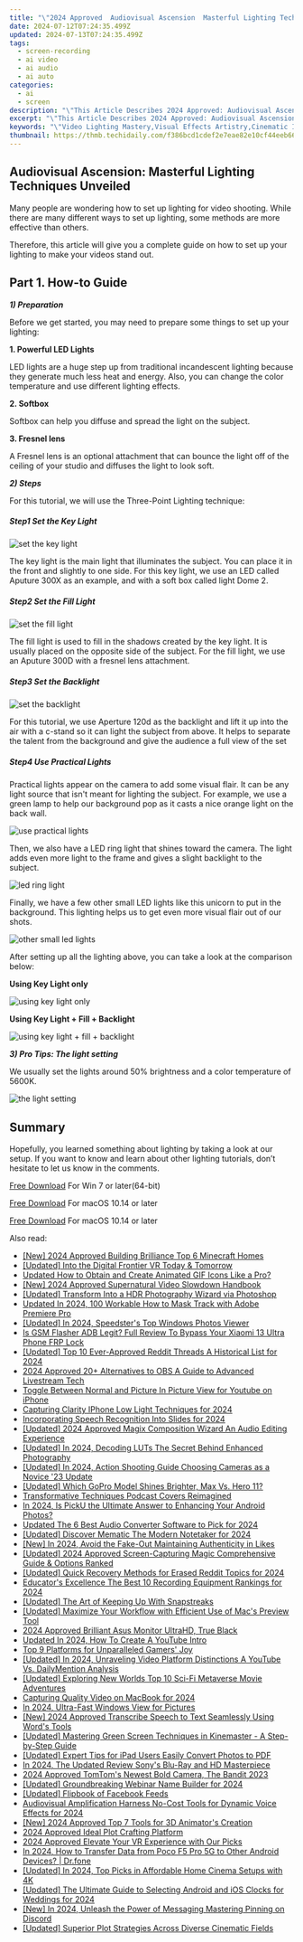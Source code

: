 ```yaml
---
title: "\"2024 Approved  Audiovisual Ascension  Masterful Lighting Techniques Unveiled\""
date: 2024-07-12T07:24:35.499Z
updated: 2024-07-13T07:24:35.499Z
tags: 
  - screen-recording
  - ai video
  - ai audio
  - ai auto
categories: 
  - ai
  - screen
description: "\"This Article Describes 2024 Approved: Audiovisual Ascension: Masterful Lighting Techniques Unveiled\""
excerpt: "\"This Article Describes 2024 Approved: Audiovisual Ascension: Masterful Lighting Techniques Unveiled\""
keywords: "\"Video Lighting Mastery,Visual Effects Artistry,Cinematic Illumination Tips,Audio-Visual Production Excellence,Professional Film Techniques,Advanced Stage Lighting,Audiovisual Craftsmanship Secrets\""
thumbnail: https://thmb.techidaily.com/f386bcd1cdef2e7eae82e10cf44eeb6665615e5a19222b7cb69d0ec540888707.jpg
---
```


## Audiovisual Ascension: Masterful Lighting Techniques Unveiled

Many people are wondering how to set up lighting for video shooting. While there are many different ways to set up lighting, some methods are more effective than others.

Therefore, this article will give you a complete guide on how to set up your lighting to make your videos stand out.

## Part 1\. How-to Guide

**_1) Preparation_**

Before we get started, you may need to prepare some things to set up your lighting:

**1\. Powerful LED Lights**

LED lights are a huge step up from traditional incandescent lighting because they generate much less heat and energy. Also, you can change the color temperature and use different lighting effects.

**2\. Softbox**

Softbox can help you diffuse and spread the light on the subject.

**3\. Fresnel lens**

A Fresnel lens is an optional attachment that can bounce the light off of the ceiling of your studio and diffuses the light to look soft.

**_2) Steps_**

For this tutorial, we will use the Three-Point Lighting technique:

##### Step1 Set the Key Light

![set the key light](https://images.wondershare.com/filmora/article-images/2022/12/make-videos-stand-out-1.jpg)

The key light is the main light that illuminates the subject. You can place it in the front and slightly to one side. For this key light, we use an LED called Aputure 300X as an example, and with a soft box called light Dome 2.

##### Step2 Set the Fill Light

![set the fill light](https://images.wondershare.com/filmora/article-images/2022/12/make-videos-stand-out-2.jpg)

The fill light is used to fill in the shadows created by the key light. It is usually placed on the opposite side of the subject. For the fill light, we use an Aputure 300D with a fresnel lens attachment.

##### Step3 Set the Backlight

![set the backlight](https://images.wondershare.com/filmora/article-images/2022/12/make-videos-stand-out-3.jpg)

For this tutorial, we use Aperture 120d as the backlight and lift it up into the air with a c-stand so it can light the subject from above. It helps to separate the talent from the background and give the audience a full view of the set

##### Step4 Use Practical Lights

Practical lights appear on the camera to add some visual flair. It can be any light source that isn't meant for lighting the subject. For example, we use a green lamp to help our background pop as it casts a nice orange light on the back wall.

![use practical lights](https://images.wondershare.com/filmora/article-images/2022/12/make-videos-stand-out-4.jpg)

Then, we also have a LED ring light that shines toward the camera. The light adds even more light to the frame and gives a slight backlight to the subject.

![led ring light](https://images.wondershare.com/filmora/article-images/2022/12/make-videos-stand-out-5.jpg)

Finally, we have a few other small LED lights like this unicorn to put in the background. This lighting helps us to get even more visual flair out of our shots.

![other small led lights](https://images.wondershare.com/filmora/article-images/2022/12/make-videos-stand-out-6.jpg)

After setting up all the lighting above, you can take a look at the comparison below:

**Using Key Light only**

![using key light only](https://images.wondershare.com/filmora/article-images/2022/12/make-videos-stand-out-7.jpg)

**Using Key Light + Fill + Backlight**

![using key light + fill + backlight](https://images.wondershare.com/filmora/article-images/2022/12/make-videos-stand-out-8.jpg)

**_3) Pro Tips: The light setting_**

We usually set the lights around 50% brightness and a color temperature of 5600K.

![the light setting](https://images.wondershare.com/filmora/article-images/2022/12/make-videos-stand-out-9.jpg)

## Summary

Hopefully, you learned something about lighting by taking a look at our setup. If you want to know and learn about other lighting tutorials, don’t hesitate to let us know in the comments.

[Free Download](https://tools.techidaily.com/wondershare/filmora/download/) For Win 7 or later(64-bit)

[Free Download](https://tools.techidaily.com/wondershare/filmora/download/) For macOS 10.14 or later

[Free Download](https://tools.techidaily.com/wondershare/filmora/download/) For macOS 10.14 or later

<ins class="adsbygoogle"
     style="display:block"
     data-ad-format="autorelaxed"
     data-ad-client="ca-pub-7571918770474297"
     data-ad-slot="1223367746"></ins>

<ins class="adsbygoogle"
     style="display:block"
     data-ad-format="autorelaxed"
     data-ad-client="ca-pub-7571918770474297"
     data-ad-slot="1223367746"></ins>



<ins class="adsbygoogle"
     style="display:block"
     data-ad-client="ca-pub-7571918770474297"
     data-ad-slot="8358498916"
     data-ad-format="auto"
     data-full-width-responsive="true"></ins>




<span class="atpl-alsoreadstyle">Also read:</span>
<div><ul>
<li><a href="https://digital-screen-recording.techidaily.com/new-2024-approved-building-brilliance-top-6-minecraft-homes/"><u>[New] 2024 Approved  Building Brilliance  Top 6 Minecraft Homes</u></a></li>
<li><a href="https://fox-links.techidaily.com/updated-into-the-digital-frontier-vr-today-and-tomorrow/"><u>[Updated] Into the Digital Frontier  VR Today & Tomorrow</u></a></li>
<li><a href="https://animation-videos.techidaily.com/updated-how-to-obtain-and-create-animated-gif-icons-like-a-pro/"><u>Updated How to Obtain and Create Animated GIF Icons Like a Pro?</u></a></li>
<li><a href="https://fox-links.techidaily.com/new-2024-approved-supernatural-video-slowdown-handbook/"><u>[New] 2024 Approved  Supernatural Video Slowdown Handbook</u></a></li>
<li><a href="https://some-guidance.techidaily.com/updated-transform-into-a-hdr-photography-wizard-via-photoshop/"><u>[Updated] Transform Into a HDR Photography Wizard via Photoshop</u></a></li>
<li><a href="https://ai-editing-video.techidaily.com/updated-in-2024-100-workable-how-to-mask-track-with-adobe-premiere-pro/"><u>Updated In 2024, 100 Workable How to Mask Track with Adobe Premiere Pro</u></a></li>
<li><a href="https://fox-links.techidaily.com/updated-in-2024-speedsters-top-windows-photos-viewer/"><u>[Updated] In 2024, Speedster's Top Windows Photos Viewer</u></a></li>
<li><a href="https://bypass-frp.techidaily.com/is-gsm-flasher-adb-legit-full-review-to-bypass-your-xiaomi-13-ultra-phone-frp-lock-by-drfone-android/"><u>Is GSM Flasher ADB Legit? Full Review To Bypass Your Xiaomi 13 Ultra Phone FRP Lock</u></a></li>
<li><a href="https://fox-links.techidaily.com/updated-top-10-ever-approved-reddit-threads-a-historical-list-for-2024/"><u>[Updated] Top 10 Ever-Approved Reddit Threads  A Historical List for 2024</u></a></li>
<li><a href="https://desktop-recording.techidaily.com/2024-approved-20plus-alternatives-to-obs-a-guide-to-advanced-livestream-tech/"><u>2024 Approved  20+ Alternatives to OBS  A Guide to Advanced Livestream Tech</u></a></li>
<li><a href="https://fox-links.techidaily.com/toggle-between-normal-and-picture-in-picture-view-for-youtube-on-iphone/"><u>Toggle Between Normal and Picture In Picture View for Youtube on iPhone</u></a></li>
<li><a href="https://extra-information.techidaily.com/capturing-clarity-iphone-low-light-techniques-for-2024/"><u>Capturing Clarity  IPhone Low Light Techniques for 2024</u></a></li>
<li><a href="https://fox-links.techidaily.com/incorporating-speech-recognition-into-slides-for-2024/"><u>Incorporating Speech Recognition Into Slides for 2024</u></a></li>
<li><a href="https://fox-links.techidaily.com/updated-2024-approved-magix-composition-wizard-an-audio-editing-experience/"><u>[Updated] 2024 Approved  Magix Composition Wizard  An Audio Editing Experience</u></a></li>
<li><a href="https://fox-links.techidaily.com/updated-in-2024-decoding-luts-the-secret-behind-enhanced-photography/"><u>[Updated] In 2024, Decoding LUTs  The Secret Behind Enhanced Photography</u></a></li>
<li><a href="https://fox-links.techidaily.com/updated-in-2024-action-shooting-guide-choosing-cameras-as-a-novice-23-update/"><u>[Updated] In 2024, Action Shooting Guide  Choosing Cameras as a Novice '23 Update</u></a></li>
<li><a href="https://fox-links.techidaily.com/updated-which-gopro-model-shines-brighter-max-vs-hero-11/"><u>[Updated] Which GoPro Model Shines Brighter, Max Vs. Hero 11?</u></a></li>
<li><a href="https://fox-links.techidaily.com/transformative-techniques-podcast-covers-reimagined/"><u>Transformative Techniques  Podcast Covers Reimagined</u></a></li>
<li><a href="https://fox-links.techidaily.com/in-2024-is-picku-the-ultimate-answer-to-enhancing-your-android-photos/"><u>In 2024, Is PickU the Ultimate Answer to Enhancing Your Android Photos?</u></a></li>
<li><a href="https://smart-video-editing.techidaily.com/updated-the-6-best-audio-converter-software-to-pick-for-2024/"><u>Updated The 6 Best Audio Converter Software to Pick for 2024</u></a></li>
<li><a href="https://fox-links.techidaily.com/updated-discover-mematic-the-modern-notetaker-for-2024/"><u>[Updated] Discover Mematic  The Modern Notetaker for 2024</u></a></li>
<li><a href="https://instagram-video-files.techidaily.com/new-in-2024-avoid-the-fake-out-maintaining-authenticity-in-likes/"><u>[New] In 2024, Avoid the Fake-Out  Maintaining Authenticity in Likes</u></a></li>
<li><a href="https://remote-screen-capture.techidaily.com/updated-2024-approved-screen-capturing-magic-comprehensive-guide-and-options-ranked/"><u>[Updated] 2024 Approved  Screen-Capturing Magic  Comprehensive Guide & Options Ranked</u></a></li>
<li><a href="https://fox-links.techidaily.com/updated-quick-recovery-methods-for-erased-reddit-topics-for-2024/"><u>[Updated] Quick Recovery Methods for Erased Reddit Topics for 2024</u></a></li>
<li><a href="https://on-screen-recording.techidaily.com/educators-excellence-the-best-10-recording-equipment-rankings-for-2024/"><u>Educator's Excellence  The Best 10 Recording Equipment Rankings for 2024</u></a></li>
<li><a href="https://snapchat-videos.techidaily.com/updated-the-art-of-keeping-up-with-snapstreaks/"><u>[Updated] The Art of Keeping Up With Snapstreaks</u></a></li>
<li><a href="https://fox-links.techidaily.com/updated-maximize-your-workflow-with-efficient-use-of-macs-preview-tool/"><u>[Updated] Maximize Your Workflow with Efficient Use of Mac's Preview Tool</u></a></li>
<li><a href="https://fox-links.techidaily.com/2024-approved-brilliant-asus-monitor-ultrahd-true-black/"><u>2024 Approved  Brilliant Asus Monitor  UltraHD, True Black</u></a></li>
<li><a href="https://ai-video-editing.techidaily.com/updated-in-2024-how-to-create-a-youtube-intro/"><u>Updated In 2024, How To Create A YouTube Intro</u></a></li>
<li><a href="https://fox-links.techidaily.com/top-9-platforms-for-unparalleled-gamers-joy/"><u>Top 9 Platforms for Unparalleled Gamers' Joy</u></a></li>
<li><a href="https://youtube-docs.techidaily.com/ed-in-2024-unraveling-video-platform-distinctions-a-youtube-vs-dailymention-analysis/"><u>[Updated] In 2024, Unraveling Video Platform Distinctions  A YouTube Vs. DailyMention Analysis</u></a></li>
<li><a href="https://fox-links.techidaily.com/updated-exploring-new-worlds-top-10-sci-fi-metaverse-movie-adventures/"><u>[Updated] Exploring New Worlds  Top 10 Sci-Fi Metaverse Movie Adventures</u></a></li>
<li><a href="https://visual-screen-recording.techidaily.com/capturing-quality-video-on-macbook-for-2024/"><u>Capturing Quality Video on MacBook for 2024</u></a></li>
<li><a href="https://fox-links.techidaily.com/in-2024-ultra-fast-windows-view-for-pictures/"><u>In 2024, Ultra-Fast Windows View for Pictures</u></a></li>
<li><a href="https://fox-links.techidaily.com/new-2024-approved-transcribe-speech-to-text-seamlessly-using-words-tools/"><u>[New] 2024 Approved  Transcribe Speech to Text Seamlessly Using Word's Tools</u></a></li>
<li><a href="https://extra-support.techidaily.com/updated-mastering-green-screen-techniques-in-kinemaster-a-step-by-step-guide/"><u>[Updated] Mastering Green Screen Techniques in Kinemaster - A Step-by-Step Guide</u></a></li>
<li><a href="https://fox-links.techidaily.com/updated-expert-tips-for-ipad-users-easily-convert-photos-to-pdf/"><u>[Updated] Expert Tips for iPad Users  Easily Convert Photos to PDF</u></a></li>
<li><a href="https://fox-links.techidaily.com/in-2024-the-updated-review-sonys-blu-ray-and-hd-masterpiece/"><u>In 2024, The Updated Review  Sony's Blu-Ray and HD Masterpiece</u></a></li>
<li><a href="https://fox-links.techidaily.com/2024-approved-tomtoms-newest-bold-camera-the-bandit-2023/"><u>2024 Approved  TomTom's Newest Bold Camera, The Bandit 2023</u></a></li>
<li><a href="https://fox-links.techidaily.com/updated-groundbreaking-webinar-name-builder-for-2024/"><u>[Updated] Groundbreaking Webinar Name Builder for 2024</u></a></li>
<li><a href="https://facebook-clips.techidaily.com/updated-flipbook-of-facebook-feeds/"><u>[Updated] Flipbook of Facebook Feeds</u></a></li>
<li><a href="https://fox-links.techidaily.com/audiovisual-amplification-harness-no-cost-tools-for-dynamic-voice-effects-for-2024/"><u>Audiovisual Amplification  Harness No-Cost Tools for Dynamic Voice Effects for 2024</u></a></li>
<li><a href="https://fox-links.techidaily.com/new-2024-approved-top-7-tools-for-3d-animators-creation/"><u>[New] 2024 Approved  Top 7 Tools for 3D Animator's Creation</u></a></li>
<li><a href="https://fox-links.techidaily.com/2024-approved-ideal-plot-crafting-platform/"><u>2024 Approved  Ideal Plot Crafting Platform</u></a></li>
<li><a href="https://fox-links.techidaily.com/2024-approved-elevate-your-vr-experience-with-our-picks/"><u>2024 Approved  Elevate Your VR Experience with Our Picks</u></a></li>
<li><a href="https://android-transfer.techidaily.com/in-2024-how-to-transfer-data-from-poco-f5-pro-5g-to-other-android-devices-drfone-by-drfone-transfer-from-android-transfer-from-android/"><u>In 2024, How to Transfer Data from Poco F5 Pro 5G to Other Android Devices? | Dr.fone</u></a></li>
<li><a href="https://fox-links.techidaily.com/updated-in-2024-top-picks-in-affordable-home-cinema-setups-with-4k/"><u>[Updated] In 2024, Top Picks in Affordable Home Cinema Setups with 4K</u></a></li>
<li><a href="https://fox-links.techidaily.com/updated-the-ultimate-guide-to-selecting-android-and-ios-clocks-for-weddings-for-2024/"><u>[Updated] The Ultimate Guide to Selecting Android and iOS Clocks for Weddings for 2024</u></a></li>
<li><a href="https://discord-videos.techidaily.com/new-in-2024-unleash-the-power-of-messaging-mastering-pinning-on-discord/"><u>[New] In 2024, Unleash the Power of Messaging  Mastering Pinning on Discord</u></a></li>
<li><a href="https://fox-links.techidaily.com/updated-superior-plot-strategies-across-diverse-cinematic-fields/"><u>[Updated] Superior Plot Strategies Across Diverse Cinematic Fields</u></a></li>
</ul></div>
